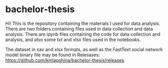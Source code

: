 # bachelor-thesis

Hi! This is the repository containing the materials I used for data analysis. There are two folders containing files used in data collection and data analysis. There are ipynb files containing the code for data collection and analysis, and also some txt and xlsx files used in the notebooks.

The dataset in sav and xlsx formats, as well as the FastText social network model binary file may be found in Relesases: https://github.com/kmlapshina/bachelor-thesis/releases
